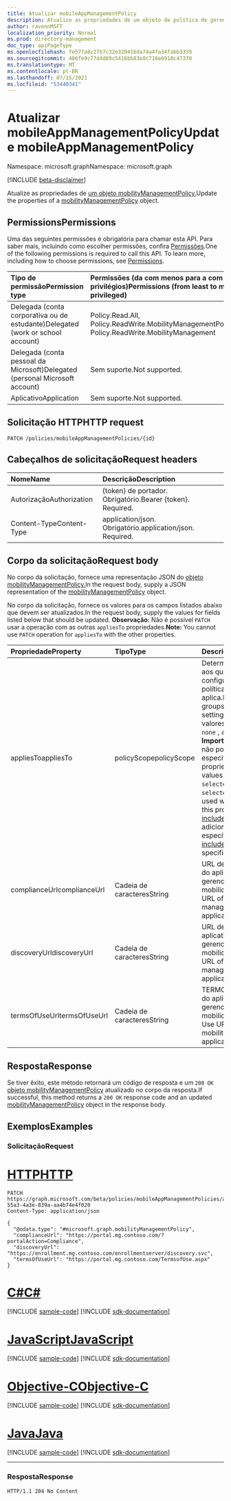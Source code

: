 ```yaml
---
title: Atualizar mobileAppManagementPolicy
description: Atualize as propriedades de um objeto de política de gerenciamento de aplicativo móvel.
author: ravennMSFT
localization_priority: Normal
ms.prod: directory-management
doc_type: apiPageType
ms.openlocfilehash: fe577a8c27b7c32e320416da74a4fa34fabb3339
ms.sourcegitcommit: 486fe9c77d4d89c5416bb83e8c716e6918c47370
ms.translationtype: MT
ms.contentlocale: pt-BR
ms.lasthandoff: 07/15/2021
ms.locfileid: "53440341"
---
```

# <a name="update-mobileappmanagementpolicy"></a><span data-ttu-id="16ed6-103">Atualizar mobileAppManagementPolicy</span><span class="sxs-lookup"><span data-stu-id="16ed6-103">Update mobileAppManagementPolicy</span></span>

<span data-ttu-id="16ed6-104">Namespace: microsoft.graph</span><span class="sxs-lookup"><span data-stu-id="16ed6-104">Namespace: microsoft.graph</span></span>

[!INCLUDE [beta-disclaimer](../../includes/beta-disclaimer.md)]

<span data-ttu-id="16ed6-105">Atualize as propriedades de [um objeto mobilityManagementPolicy.](../resources/mobilitymanagementpolicy.md)</span><span class="sxs-lookup"><span data-stu-id="16ed6-105">Update the properties of a [mobilityManagementPolicy](../resources/mobilitymanagementpolicy.md) object.</span></span>

## <a name="permissions"></a><span data-ttu-id="16ed6-106">Permissions</span><span class="sxs-lookup"><span data-stu-id="16ed6-106">Permissions</span></span>

<span data-ttu-id="16ed6-p101">Uma das seguintes permissões é obrigatória para chamar esta API. Para saber mais, incluindo como escolher permissões, confira [Permissões](/graph/permissions-reference).</span><span class="sxs-lookup"><span data-stu-id="16ed6-p101">One of the following permissions is required to call this API. To learn more, including how to choose permissions, see [Permissions](/graph/permissions-reference).</span></span>

|<span data-ttu-id="16ed6-109">Tipo de permissão</span><span class="sxs-lookup"><span data-stu-id="16ed6-109">Permission type</span></span>|<span data-ttu-id="16ed6-110">Permissões (da com menos para a com mais privilégios)</span><span class="sxs-lookup"><span data-stu-id="16ed6-110">Permissions (from least to most privileged)</span></span>|
|:---|:---|
|<span data-ttu-id="16ed6-111">Delegada (conta corporativa ou de estudante)</span><span class="sxs-lookup"><span data-stu-id="16ed6-111">Delegated (work or school account)</span></span>|<span data-ttu-id="16ed6-112">Policy.Read.All, Policy.ReadWrite.MobilityManagement</span><span class="sxs-lookup"><span data-stu-id="16ed6-112">Policy.Read.All, Policy.ReadWrite.MobilityManagement</span></span>|
|<span data-ttu-id="16ed6-113">Delegada (conta pessoal da Microsoft)</span><span class="sxs-lookup"><span data-stu-id="16ed6-113">Delegated (personal Microsoft account)</span></span> | <span data-ttu-id="16ed6-114">Sem suporte.</span><span class="sxs-lookup"><span data-stu-id="16ed6-114">Not supported.</span></span>|
|<span data-ttu-id="16ed6-115">Aplicativo</span><span class="sxs-lookup"><span data-stu-id="16ed6-115">Application</span></span> | <span data-ttu-id="16ed6-116">Sem suporte.</span><span class="sxs-lookup"><span data-stu-id="16ed6-116">Not supported.</span></span>|

## <a name="http-request"></a><span data-ttu-id="16ed6-117">Solicitação HTTP</span><span class="sxs-lookup"><span data-stu-id="16ed6-117">HTTP request</span></span>

<!-- {
  "blockType": "ignored"
}
-->

``` http
PATCH /policies/mobileAppManagementPolicies/{id}
```

## <a name="request-headers"></a><span data-ttu-id="16ed6-118">Cabeçalhos de solicitação</span><span class="sxs-lookup"><span data-stu-id="16ed6-118">Request headers</span></span>

|<span data-ttu-id="16ed6-119">Nome</span><span class="sxs-lookup"><span data-stu-id="16ed6-119">Name</span></span>|<span data-ttu-id="16ed6-120">Descrição</span><span class="sxs-lookup"><span data-stu-id="16ed6-120">Description</span></span>|
|:---|:---|
|<span data-ttu-id="16ed6-121">Autorização</span><span class="sxs-lookup"><span data-stu-id="16ed6-121">Authorization</span></span>|<span data-ttu-id="16ed6-p102">{token} de portador. Obrigatório.</span><span class="sxs-lookup"><span data-stu-id="16ed6-p102">Bearer {token}. Required.</span></span>|
|<span data-ttu-id="16ed6-124">Content-Type</span><span class="sxs-lookup"><span data-stu-id="16ed6-124">Content-Type</span></span>|<span data-ttu-id="16ed6-p103">application/json. Obrigatório.</span><span class="sxs-lookup"><span data-stu-id="16ed6-p103">application/json. Required.</span></span>|

## <a name="request-body"></a><span data-ttu-id="16ed6-127">Corpo da solicitação</span><span class="sxs-lookup"><span data-stu-id="16ed6-127">Request body</span></span>

<span data-ttu-id="16ed6-128">No corpo da solicitação, fornece uma representação JSON do [objeto mobilityManagementPolicy.](../resources/mobilitymanagementpolicy.md)</span><span class="sxs-lookup"><span data-stu-id="16ed6-128">In the request body, supply a JSON representation of the [mobilityManagementPolicy](../resources/mobilitymanagementpolicy.md) object.</span></span>

<span data-ttu-id="16ed6-129">No corpo da solicitação, fornece os valores para os campos listados abaixo que devem ser atualizados.</span><span class="sxs-lookup"><span data-stu-id="16ed6-129">In the request body, supply the values for fields listed below that should be updated.</span></span> <span data-ttu-id="16ed6-130">**Observação:** Não é possível `PATCH` usar a operação com as outras `appliesTo` propriedades.</span><span class="sxs-lookup"><span data-stu-id="16ed6-130">**Note:** You cannot use `PATCH` operation for `appliesTo` with the other properties.</span></span>

|<span data-ttu-id="16ed6-131">Propriedade</span><span class="sxs-lookup"><span data-stu-id="16ed6-131">Property</span></span>|<span data-ttu-id="16ed6-132">Tipo</span><span class="sxs-lookup"><span data-stu-id="16ed6-132">Type</span></span>|<span data-ttu-id="16ed6-133">Descrição</span><span class="sxs-lookup"><span data-stu-id="16ed6-133">Description</span></span>|
|:---|:---|:---|
|<span data-ttu-id="16ed6-134">appliesTo</span><span class="sxs-lookup"><span data-stu-id="16ed6-134">appliesTo</span></span>|<span data-ttu-id="16ed6-135">policyScope</span><span class="sxs-lookup"><span data-stu-id="16ed6-135">policyScope</span></span>|<span data-ttu-id="16ed6-136">Determina os grupos aos quais essa configuração de política se aplica.</span><span class="sxs-lookup"><span data-stu-id="16ed6-136">Determines the groups this policy setting applies to.</span></span> <span data-ttu-id="16ed6-137">Os valores possíveis são: `none` , `all` , `selected` **Importante:** `selected` não pode ser usado ao especificar essa propriedade.</span><span class="sxs-lookup"><span data-stu-id="16ed6-137">Possible values are: `none`, `all`, `selected` **Important:** `selected` cannot be used when specifying this property.</span></span> <span data-ttu-id="16ed6-138">Use [includedGroups](../api/mobileappmanagementpolicies-post-includedgroups.md) para adicionar grupos específicos.</span><span class="sxs-lookup"><span data-stu-id="16ed6-138">Use [includedGroups](../api/mobileappmanagementpolicies-post-includedgroups.md) to add specific groups.</span></span>|
|<span data-ttu-id="16ed6-139">complianceUrl</span><span class="sxs-lookup"><span data-stu-id="16ed6-139">complianceUrl</span></span>|<span data-ttu-id="16ed6-140">Cadeia de caracteres</span><span class="sxs-lookup"><span data-stu-id="16ed6-140">String</span></span>|<span data-ttu-id="16ed6-141">URL de conformidade do aplicativo de gerenciamento de mobilidade</span><span class="sxs-lookup"><span data-stu-id="16ed6-141">Compliance URL of the mobility management application</span></span>|
|<span data-ttu-id="16ed6-142">discoveryUrl</span><span class="sxs-lookup"><span data-stu-id="16ed6-142">discoveryUrl</span></span>|<span data-ttu-id="16ed6-143">Cadeia de caracteres</span><span class="sxs-lookup"><span data-stu-id="16ed6-143">String</span></span>|<span data-ttu-id="16ed6-144">URL de descoberta do aplicativo de gerenciamento de mobilidade</span><span class="sxs-lookup"><span data-stu-id="16ed6-144">Discovery URL of the mobility management application</span></span>|
|<span data-ttu-id="16ed6-145">termsOfUseUrl</span><span class="sxs-lookup"><span data-stu-id="16ed6-145">termsOfUseUrl</span></span>|<span data-ttu-id="16ed6-146">Cadeia de caracteres</span><span class="sxs-lookup"><span data-stu-id="16ed6-146">String</span></span>|<span data-ttu-id="16ed6-147">TERMOS DE USO URL do aplicativo de gerenciamento de mobilidade</span><span class="sxs-lookup"><span data-stu-id="16ed6-147">Terms of Use URL of the mobility management application</span></span>|

## <a name="response"></a><span data-ttu-id="16ed6-148">Resposta</span><span class="sxs-lookup"><span data-stu-id="16ed6-148">Response</span></span>

<span data-ttu-id="16ed6-149">Se tiver êxito, este método retornará um código de resposta e um `200 OK` [objeto mobilityManagementPolicy](../resources/mobilitymanagementpolicy.md) atualizado no corpo da resposta.</span><span class="sxs-lookup"><span data-stu-id="16ed6-149">If successful, this method returns a `200 OK` response code and an updated [mobilityManagementPolicy](../resources/mobilitymanagementpolicy.md) object in the response body.</span></span>

## <a name="examples"></a><span data-ttu-id="16ed6-150">Exemplos</span><span class="sxs-lookup"><span data-stu-id="16ed6-150">Examples</span></span>

### <a name="request"></a><span data-ttu-id="16ed6-151">Solicitação</span><span class="sxs-lookup"><span data-stu-id="16ed6-151">Request</span></span>


# <a name="http"></a>[<span data-ttu-id="16ed6-152">HTTP</span><span class="sxs-lookup"><span data-stu-id="16ed6-152">HTTP</span></span>](#tab/http)
<!-- {
  "blockType": "request",
  "name": "update_mobilitymanagementpolicy"
}
-->

``` http
PATCH https://graph.microsoft.com/beta/policies/mobileAppManagementPolicies/ab90bacf-55a3-4a3e-839a-aa4b74e4f020
Content-Type: application/json

{
  "@odata.type": "#microsoft.graph.mobilityManagementPolicy",
  "complianceUrl": "https://portal.mg.contoso.com/?portalAction=Compliance",
  "discoveryUrl": "https://enrollment.mg.contoso.com/enrollmentserver/discovery.svc",
  "termsOfUseUrl": "https://portal.mg.contoso.com/TermsofUse.aspx"
}
```
# <a name="c"></a>[<span data-ttu-id="16ed6-153">C#</span><span class="sxs-lookup"><span data-stu-id="16ed6-153">C#</span></span>](#tab/csharp)
[!INCLUDE [sample-code](../includes/snippets/csharp/update-mobilitymanagementpolicy-csharp-snippets.md)]
[!INCLUDE [sdk-documentation](../includes/snippets/snippets-sdk-documentation-link.md)]

# <a name="javascript"></a>[<span data-ttu-id="16ed6-154">JavaScript</span><span class="sxs-lookup"><span data-stu-id="16ed6-154">JavaScript</span></span>](#tab/javascript)
[!INCLUDE [sample-code](../includes/snippets/javascript/update-mobilitymanagementpolicy-javascript-snippets.md)]
[!INCLUDE [sdk-documentation](../includes/snippets/snippets-sdk-documentation-link.md)]

# <a name="objective-c"></a>[<span data-ttu-id="16ed6-155">Objective-C</span><span class="sxs-lookup"><span data-stu-id="16ed6-155">Objective-C</span></span>](#tab/objc)
[!INCLUDE [sample-code](../includes/snippets/objc/update-mobilitymanagementpolicy-objc-snippets.md)]
[!INCLUDE [sdk-documentation](../includes/snippets/snippets-sdk-documentation-link.md)]

# <a name="java"></a>[<span data-ttu-id="16ed6-156">Java</span><span class="sxs-lookup"><span data-stu-id="16ed6-156">Java</span></span>](#tab/java)
[!INCLUDE [sample-code](../includes/snippets/java/update-mobilitymanagementpolicy-java-snippets.md)]
[!INCLUDE [sdk-documentation](../includes/snippets/snippets-sdk-documentation-link.md)]

---


### <a name="response"></a><span data-ttu-id="16ed6-157">Resposta</span><span class="sxs-lookup"><span data-stu-id="16ed6-157">Response</span></span>

<!-- {
  "blockType": "response",
  "truncated": true
}
-->

``` http
HTTP/1.1 204 No Content
```
